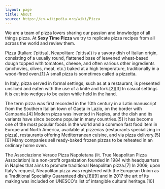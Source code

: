 ```yaml
---
layout: page
title: About
source: https://en.wikipedia.org/wiki/Pizza
---
```


<!-- original content -->
We are a team of pizza lovers sharing our passion and knowledge of all things pizza. At **Sexy Time Pizza** we try to replicate pizza recipes from all across the world and review them.

<!-- source content -->
Pizza (Italian: [ˈpittsa], Neapolitan: [ˈpittsə]) is a savory dish of Italian origin, consisting of a usually round, flattened base of leavened wheat-based dough topped with tomatoes, cheese, and often various other ingredients (anchovies, olives, meat, etc.) baked at a high temperature, traditionally in a wood-fired oven.[1] A small pizza is sometimes called a pizzetta.

In Italy, pizza served in formal settings, such as at a restaurant, is presented unsliced and eaten with the use of a knife and fork.[2][3] In casual settings it is cut into wedges to be eaten while held in the hand.

The term pizza was first recorded in the 10th century in a Latin manuscript from the Southern Italian town of Gaeta in Lazio, on the border with Campania.[4] Modern pizza was invented in Naples, and the dish and its variants have since become popular in many countries.[5] It has become one of the most popular foods in the world and a common fast food item in Europe and North America, available at pizzerias (restaurants specializing in pizza), restaurants offering Mediterranean cuisine, and via pizza delivery.[5][6] Many companies sell ready-baked frozen pizzas to be reheated in an ordinary home oven.

The Associazione Verace Pizza Napoletana (lit. True Neapolitan Pizza Association) is a non-profit organization founded in 1984 with headquarters in Naples that aims to promote traditional Neapolitan pizza.[7] In 2009, upon Italy's request, Neapolitan pizza was registered with the European Union as a Traditional Speciality Guaranteed dish,[8][9] and in 2017 the art of its making was included on UNESCO's list of intangible cultural heritage.[10]
